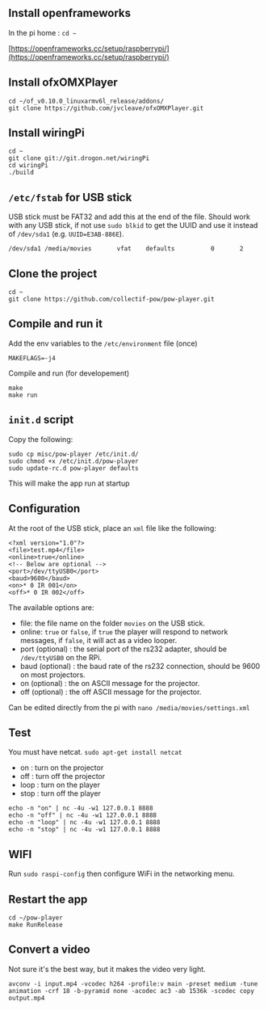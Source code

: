 ## Install openframeworks

In the pi home : `cd ~`

[https://openframeworks.cc/setup/raspberrypi/](https://openframeworks.cc/setup/raspberrypi/)

## Install ofxOMXPlayer

```
cd ~/of_v0.10.0_linuxarmv6l_release/addons/
git clone https://github.com/jvcleave/ofxOMXPlayer.git
```

## Install wiringPi

```
cd ~
git clone git://git.drogon.net/wiringPi
cd wiringPi
./build
```

## `/etc/fstab` for USB stick

USB stick must be FAT32 and add this at the end of the file.
Should work with any USB stick, if not use `sudo blkid` to get the UUID and use it instead of `/dev/sda1` (e.g. `UUID=E3AB-886E`).

```
/dev/sda1 /media/movies       vfat    defaults          0       2
```

## Clone the project

```
cd ~
git clone https://github.com/collectif-pow/pow-player.git
```

## Compile and run it

Add the env variables to the `/etc/environment` file (once)

```
MAKEFLAGS=-j4
```

Compile and run (for developement)

```
make
make run
```

## `init.d` script

Copy the following:

```
sudo cp misc/pow-player /etc/init.d/
sudo chmod +x /etc/init.d/pow-player
sudo update-rc.d pow-player defaults
```

This will make the app run at startup

## Configuration

At the root of the USB stick, place an `xml` file like the following:

```
<?xml version="1.0"?>
<file>test.mp4</file>
<online>true</online>
<!-- Below are optional -->
<port>/dev/ttyUSB0</port>
<baud>9600</baud>
<on>* 0 IR 001</on>
<off>* 0 IR 002</off>
```

The available options are:

*   file: the file name on the folder `movies` on the USB stick.
*   online: `true` or `false`, if `true` the player will respond to network messages, if `false`, it will act as a video looper.
*   port (optional) : the serial port of the rs232 adapter, should be `/dev/ttyUSB0` on the RPi.
*   baud (optional) : the baud rate of the rs232 connection, should be 9600 on most projectors.
*   on (optional) : the on ASCII message for the projector.
*   off (optional) : the off ASCII message for the projector.

Can be edited directly from the pi with `nano /media/movies/settings.xml`

## Test

You must have netcat. `sudo apt-get install netcat`

*   on : turn on the projector
*   off : turn off the projector
*   loop : turn on the player
*   stop : turn off the player

```
echo -n "on" | nc -4u -w1 127.0.0.1 8888
echo -n "off" | nc -4u -w1 127.0.0.1 8888
echo -n "loop" | nc -4u -w1 127.0.0.1 8888
echo -n "stop" | nc -4u -w1 127.0.0.1 8888
```

## WIFI

Run `sudo raspi-config` then configure WiFi in the networking menu.

## Restart the app

```
cd ~/pow-player
make RunRelease
```

## Convert a video

Not sure it's the best way, but it makes the video very light.

```
avconv -i input.mp4 -vcodec h264 -profile:v main -preset medium -tune animation -crf 18 -b-pyramid none -acodec ac3 -ab 1536k -scodec copy output.mp4
```
